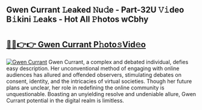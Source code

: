 ## Gwen Currant 𝙻eaked 𝙽u𝚍e - Part-32U 𝚅𝚒deo B𝚒kini 𝙻eaks - Hot All 𝙿hotos wCbhy

# <h2><a href="http://ld0r7ic.urlbe.top/?page=Gwen+Currant">🔗🔗👉👉 Gwen Currant P𝚑oto𝚜Vid𝚎o</a></h2>

[![Gwen Currant](https://i.imgur.com/eBuTRDB.gif)](http://ld0r7ic.urlbe.top/?page=Gwen+Currant)
Gwen Currant, a complex and debated individual, defies easy description. Her unconventional method of engaging with online audiences has allured and offended observers, stimulating debates on consent, identity, and the intricacies of virtual societies. Though her future plans are unclear, her role in redefining the online community is unquestionable. Boasting an unyielding resolve and undeniable allure, Gwen Currant potential in the digital realm is limitless.
